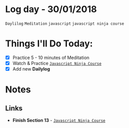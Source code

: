 # Log day - 30/01/2018

`Daylilog` `Meditation` `javascript` `javascript ninja course`

# Things I'll Do Today:

- [x] Practice 5 - 10 minutes of Meditation
- [x] Watch & Practice [`Javascript Ninja Course`](https://github.com/wgoulaart/course-javascript-ninja)
- [x] Add new **Dailylog**

# Notes

## Links

- **Finish Section 13** - [`Javascript Ninja Course`](https://github.com/wgoulaart/course-javascript-ninja)
